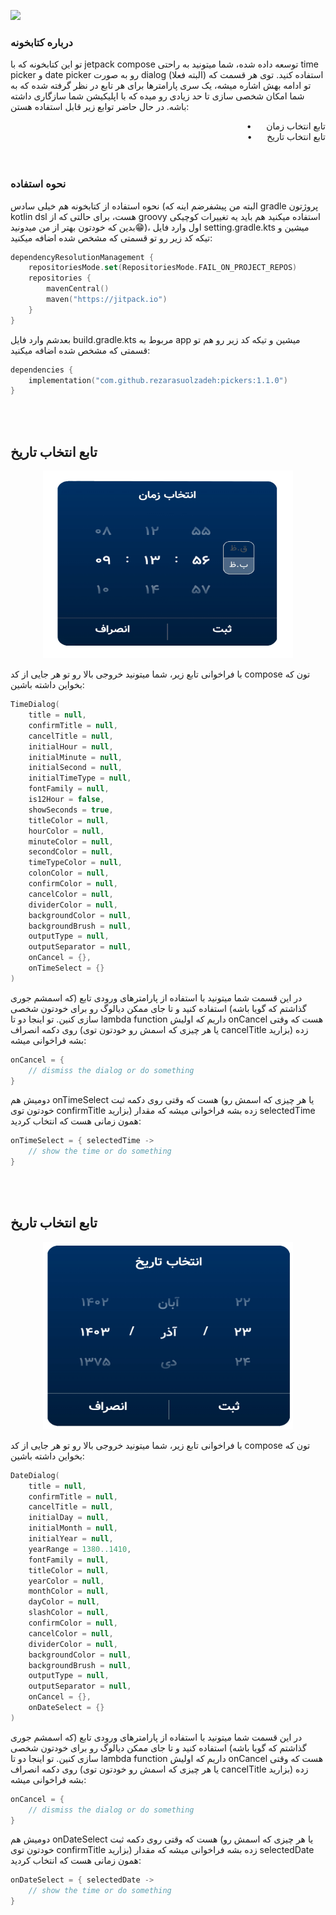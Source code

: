 [![](https://jitpack.io/v/rezarasuolzadeh/pickers.svg)](https://jitpack.io/#rezarasuolzadeh/pickers)

### درباره کتابخونه
تو این کتابخونه که با jetpack compose توسعه داده شده، شما میتونید به راحتی time picker و date picker رو به صورت dialog (البته فعلا) استفاده کنید. توی هر قسمت که تو ادامه بهش اشاره میشه، یک سری پارامترها برای هر تابع در نظر گرفته شده که به شما امکان شخصی سازی تا حد زیادی رو میده که با اپلیکیشن شما سازگاری داشته باشه. در حال حاضر توابع زیر قابل استفاده هستن:

<div style="text-align: right;">
    &nbsp;&nbsp;•&nbsp;&nbsp;&nbsp;&nbsp;&nbsp;&nbsp;تابع انتخاب زمان
</div>
<div style="text-align: right;">
    &nbsp;&nbsp;•&nbsp;&nbsp;&nbsp;&nbsp;&nbsp;&nbsp;تابع انتخاب تاریخ
</div>
<br>&nbsp;<br>

### نحوه استفاده 
نحوه استفاده از کتابخونه هم خیلی سادس (البته من پیشفرضم اینه که gradle پروژتون kotlin dsl هست، برای حالتی که از groovy استفاده میکنید هم باید یه تغییرات کوچیکی بدین که خودتون بهتر از من میدونید😁)، اول وارد فایل setting.gradle.kts میشین و تیکه کد زیر رو تو قسمتی که مشخص شده اضافه میکنید:
```kotlin
dependencyResolutionManagement {
    repositoriesMode.set(RepositoriesMode.FAIL_ON_PROJECT_REPOS)
    repositories {
        mavenCentral()
        maven("https://jitpack.io")
    }
}
```
بعدشم وارد فایل build.gradle.kts مربوط به app میشین و تیکه کد زیر رو هم تو قسمتی که مشخص شده اضافه میکنید:

```kotlin
dependencies {
    implementation("com.github.rezarasuolzadeh:pickers:1.1.0")
}
```
<br>&nbsp;<br>
## تابع انتخاب تاریخ
<p align="center">
    <img alt="Date Dialog" src="/shots/time_dialog.png"  width="400" height="300"> 
</p>

با فراخوانی تابع زیر، شما میتونید خروجی بالا رو تو هر جایی از کد compose تون که بخواین داشته باشین:

```kotlin
TimeDialog(
    title = null,
    confirmTitle = null,
    cancelTitle = null,
    initialHour = null,
    initialMinute = null,
    initialSecond = null,
    initialTimeType = null,
    fontFamily = null,
    is12Hour = false,
    showSeconds = true,
    titleColor = null,
    hourColor = null,
    minuteColor = null,
    secondColor = null,
    timeTypeColor = null,
    colonColor = null,
    confirmColor = null,
    cancelColor = null,
    dividerColor = null,
    backgroundColor = null,
    backgroundBrush = null,
    outputType = null,
    outputSeparator = null,
    onCancel = {},
    onTimeSelect = {}
)
```
در این قسمت شما میتونید با استفاده از پارامترهای ورودی تابع (که اسمشم جوری گذاشتم که گویا باشه) استفاده کنید و تا جای ممکن دیالوگ رو برای خودتون شخصی سازی کنین. تو اینجا دو تا lambda function داریم که اولیش onCancel هست که وقتی روی دکمه انصراف (یا هر چیزی که اسمش رو خودتون توی cancelTitle بزارید) زده بشه فراخوانی میشه:
```kotlin
onCancel = {
    // dismiss the dialog or do something
}
```
دومیش هم onTimeSelect هست که وقتی روی دکمه ثبت (یا هر چیزی که اسمش رو خودتون توی confirmTitle بزارید) زده بشه فراخوانی میشه که مقدار selectedTime همون زمانی هست که انتخاب کردید:
```kotlin
onTimeSelect = { selectedTime ->
    // show the time or do something
}
```
<br>&nbsp;<br>

## تابع انتخاب تاریخ
<p align="center">
    <img alt="Time Dialog" src="/shots/date_dialog.png"  width="400" height="300"> 
</p>

با فراخوانی تابع زیر، شما میتونید خروجی بالا رو تو هر جایی از کد compose تون که بخواین داشته باشین:

```kotlin
DateDialog(
    title = null,
    confirmTitle = null,
    cancelTitle = null,
    initialDay = null,
    initialMonth = null,
    initialYear = null,
    yearRange = 1380..1410,
    fontFamily = null,
    titleColor = null,
    yearColor = null,
    monthColor = null,
    dayColor = null,
    slashColor = null,
    confirmColor = null,
    cancelColor = null,
    dividerColor = null,
    backgroundColor = null,
    backgroundBrush = null,
    outputType = null,
    outputSeparator = null,
    onCancel = {},
    onDateSelect = {}
)
```
در این قسمت شما میتونید با استفاده از پارامترهای ورودی تابع (که اسمشم جوری گذاشتم که گویا باشه) استفاده کنید و تا جای ممکن دیالوگ رو برای خودتون شخصی سازی کنین. تو اینجا دو تا lambda function داریم که اولیش onCancel هست که وقتی روی دکمه انصراف (یا هر چیزی که اسمش رو خودتون توی cancelTitle بزارید) زده بشه فراخوانی میشه:
```kotlin
onCancel = {
    // dismiss the dialog or do something
}
```
دومیش هم onDateSelect هست که وقتی روی دکمه ثبت (یا هر چیزی که اسمش رو خودتون توی confirmTitle بزارید) زده بشه فراخوانی میشه که مقدار selectedDate همون زمانی هست که انتخاب کردید:
```kotlin
onDateSelect = { selectedDate ->
    // show the time or do something
}
```

